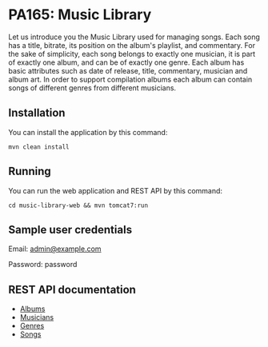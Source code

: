 # PA165: Music Library

Let us introduce you the Music Library used for managing songs. Each song has a title, bitrate, its position on the album's playlist, and commentary. For the sake of simplicity, each song belongs to exactly one musician, it is part of exactly one album, and can be of exactly one genre. Each album has basic attributes such as date of release, title, commentary, musician and album art. In order to support compilation albums each album can contain songs of different genres from different musicians.

## Installation

You can install the application by this command:

```
mvn clean install
```

## Running

You can run the web application and REST API by this command:

```
cd music-library-web && mvn tomcat7:run 
```

## Sample user credentials

Email: admin@example.com

Password: password

## REST API documentation

- [Albums](docs/rest-api/albums.md)
- [Musicians](docs/rest-api/musicians.md)
- [Genres](docs/rest-api/genres.md)
- [Songs](docs/rest-api/songs.md)

